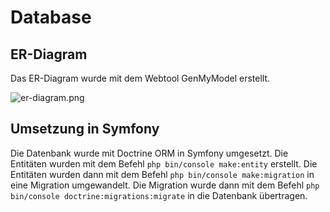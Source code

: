 # Database

## ER-Diagram
Das ER-Diagram wurde mit dem Webtool GenMyModel erstellt.

![er-diagram.png](/er-diagram.png)


## Umsetzung in Symfony
Die Datenbank wurde mit Doctrine ORM in Symfony umgesetzt. Die Entitäten wurden mit dem Befehl `php bin/console make:entity` erstellt. Die Entitäten wurden dann mit dem Befehl `php bin/console make:migration` in eine Migration umgewandelt. Die Migration wurde dann mit dem Befehl `php bin/console doctrine:migrations:migrate` in die Datenbank übertragen.
